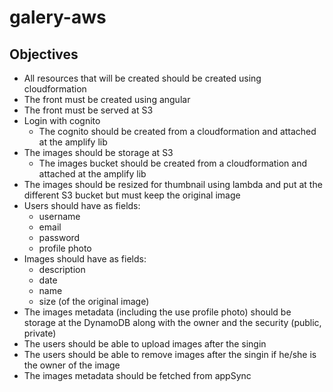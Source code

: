 # galery-aws

## Objectives

- All resources that will be created should be created using cloudformation
- The front must be created using angular
- The front must be served at S3
- Login with cognito
  - The cognito should be created from a cloudformation and attached at the amplify lib
- The images should be storage at S3
  - The images bucket should be created from a cloudformation and attached at the amplify lib
- The images should be resized for thumbnail using lambda and put at the different S3 bucket but must keep the original image
- Users should have as fields:
  - username
  - email
  - password
  - profile photo
- Images should have as fields:
  - description
  - date
  - name
  - size (of the original image)
- The images metadata (including the use profile photo) should be storage at the DynamoDB along with the owner and the security (public, private)
- The users should be able to upload images after the singin
- The users should be able to remove images after the singin if he/she is the owner of the image
- The images metadata should be fetched from appSync
